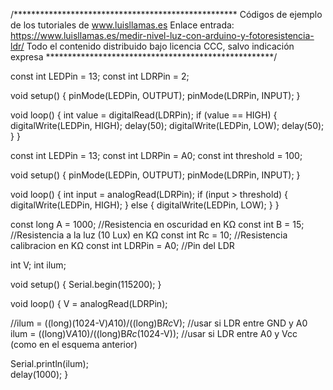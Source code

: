 /***************************************************
Códigos de ejemplo de los tutoriales de www.luisllamas.es
Enlace entrada: https://www.luisllamas.es/medir-nivel-luz-con-arduino-y-fotoresistencia-ldr/
Todo el contenido distribuido bajo licencia CCC, salvo indicación expresa
****************************************************/

const int LEDPin = 13;
const int LDRPin = 2;

void setup()
{
pinMode(LEDPin, OUTPUT); 
pinMode(LDRPin, INPUT);
} 

void loop()
{
	int value = digitalRead(LDRPin);
	if (value == HIGH)
	{
		digitalWrite(LEDPin, HIGH);
		delay(50);
		digitalWrite(LEDPin, LOW);
		delay(50);
	}
}



const int LEDPin = 13;
const int LDRPin = A0;
const int threshold = 100;

void setup() {
	pinMode(LEDPin, OUTPUT);
	pinMode(LDRPin, INPUT);
}

void loop() {
	int input = analogRead(LDRPin);
	if (input > threshold) {
		digitalWrite(LEDPin, HIGH);
	}
	else {
		digitalWrite(LEDPin, LOW);
	}
}


const long A = 1000;     //Resistencia en oscuridad en KΩ
const int B = 15;        //Resistencia a la luz (10 Lux) en KΩ
const int Rc = 10;       //Resistencia calibracion en KΩ
const int LDRPin = A0;   //Pin del LDR

int V;
int ilum;

void setup() 
{
   Serial.begin(115200);
}

void loop()
{
   V = analogRead(LDRPin);         

   //ilum = ((long)(1024-V)*A*10)/((long)B*Rc*V);  //usar si LDR entre GND y A0 
   ilum = ((long)V*A*10)/((long)B*Rc*(1024-V));    //usar si LDR entre A0 y Vcc (como en el esquema anterior)
  
   Serial.println(ilum);	
   delay(1000);
}